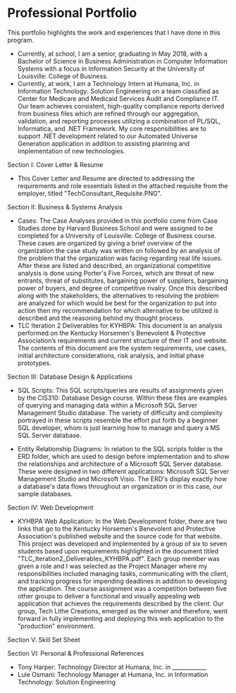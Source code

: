 # Professional Portfolio
This portfolio highlights the work and experiences that I have done in this program.
  - Currently, at school, I am a senior, graduating in May 2018, with a Bachelor of Science in Business Administration in Computer Information Systems with a focus in Information Security at the University of Louisville: College of Business.
  - Currently, at work, I am a Technology Intern at Humana, Inc. in Information Technology: Solution Engineering on a team classified as Center for Medicare and Medicaid Services Audit and Compliance IT. Our team achieves consistent, high-quality compliance reports derived from business files which are refined through our aggregation, validation, and reporting processes utilizing a combination of PL/SQL, Informatica, and .NET Framework. My core responsibilities are to support .NET development related to our Automated Universe Generation application in addition to assisting planning and implementation of new technologies.

Section I: Cover Letter & Resume
  - This Cover Letter and Resume are directed to addressing the requirements and role essentials listed in the attached requisite from the employer, titled "TechConsultant_Requisite.PNG".

Section II: Business & Systems Analysis
  - Cases: The Case Analyses provided in this portfolio come from Case Studies done by Harvard Business School and were assigned to be completed for a University of Louisville: College of Business course. These cases are organized by giving a brief overview of the organization the case study was written on followed by an analysis of the problem that the organization was facing regarding real life issues. After these are listed and described, an organizational competitive analysis is done using Porter's Five Forces, which are threat of new entrants, threat of substitutes, bargaining power of suppliers, bargaining power of buyers, and degree of competitive rivalry. Once this described along with the stakeholders, the alternatives to resolving the problem are analyzed for which would be best for the organization to put into action then my recommendation for which alternative to be utilized is described and the reasoning behind my thought process.
  - TLC Iteration 2 Deliverables for KYHBPA: This document is an analysis performed on the Kentucky Horsemen's Benevolent & Protective Association’s requirements and current structure of their IT and website. The contents of this document are the system requirements, use cases, initial architecture considerations, risk analysis, and initial phase prototypes.

Section III: Database Design & Applications
  - SQL Scripts: This SQL scripts/queries are results of assignments given by the CIS310: Database Design course. Within these files are examples of querying and managing data within a Microsoft SQL Server Management Studio database. The variety of difficulty and complexity portrayed in these scripts resemble the effort put forth by a beginner SQL developer, whom is just learning how to manage and query a MS SQL Server database.
  
  - Entity Relationship Diagrams: In relation to the SQL scripts folder is the ERD folder, which are used to design before implementation and to show the relationships and architecture of a Microsoft SQL Server database. These were designed in two different applications: Microsoft SQL Server Management Studio and Microsoft Visio. The ERD's display exactly how a database's data flows throughout an organization or in this case, our sample databases.
  
Section IV: Web Development
  - KYHBPA Web Application: In the Web Development folder, there are two links that go to the Kentucky Horsemen's Benevolent and Protective Association's published website and the source code for that website. This project was developed and implemented by a group of six to seven students based upon requirements highlighted in the document titled "TLC_Iteration2_Deliverables_KYHBPA.pdf". Each group member was given a role and I was selected as the Project Manager where my responsibilities included managing tasks, communicating with the client, and tracking progress for impending deadlines in addition to developing the application. The course assignment was a competition between five other groups to deliver a functional and visually appealing web application that achieves the requirements described by the client. Our group, Tech Lithe Creations, emerged as the winner and therefore, went forward in fully implementing and deploying this web application to the "production" environment.

Section V: Skill Set Sheet

Section VI: Personal & Professional References
  - Tony Harper: Technology Director at Humana, Inc. in ____________
  - Lule Osmani: Technology Manager at Humana, Inc. in Information Technology: Solution Engineering
